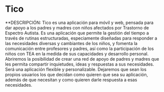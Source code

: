 # Tico

**DESCRIPCIÓN:
Tico es una aplicación para móvil y web, pensada para dar apoyo a los padres y madres con niños afectados por Trastorno de Espectro Autista. Es una aplicación que permite la gestión del tiempo a través de rutinas estructuradas, especiamente diseñadas para responder a las necesidades diversas y cambiantes de los niños, y fomenta la comunicación entre profesores y padres, así como la participación de los niños con TEA en la medida de sus capacidades y desarrollo personal. Abriremos la posibilidad de crear una red de apoyo de padres y madres que les permita compartir inquietudes, ideas y respuestas a sus necesidades. Será una aplicación flexible y personalizable. Dejaremos que sean los propios usuarios los que decidan como quieren que sea su aplicación, además de que necesitan y como quieren darle respuesta a esas necesidades.
